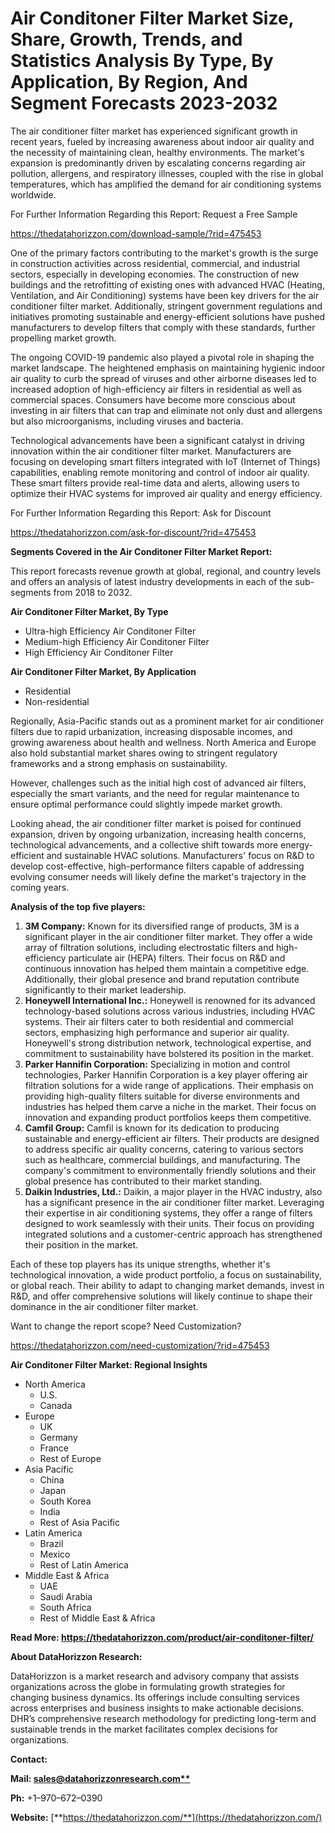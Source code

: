 ﻿# **Air Conditoner Filter Market Size, Share, Growth, Trends, and Statistics Analysis By Type, By Application, By Region, And Segment Forecasts 2023-2032**

The air conditioner filter market has experienced significant growth in recent years, fueled by increasing awareness about indoor air quality and the necessity of maintaining clean, healthy environments. The market's expansion is predominantly driven by escalating concerns regarding air pollution, allergens, and respiratory illnesses, coupled with the rise in global temperatures, which has amplified the demand for air conditioning systems worldwide.

For Further Information Regarding this Report: Request a Free Sample

<https://thedatahorizzon.com/download-sample/?rid=475453>



One of the primary factors contributing to the market's growth is the surge in construction activities across residential, commercial, and industrial sectors, especially in developing economies. The construction of new buildings and the retrofitting of existing ones with advanced HVAC (Heating, Ventilation, and Air Conditioning) systems have been key drivers for the air conditioner filter market. Additionally, stringent government regulations and initiatives promoting sustainable and energy-efficient solutions have pushed manufacturers to develop filters that comply with these standards, further propelling market growth.

The ongoing COVID-19 pandemic also played a pivotal role in shaping the market landscape. The heightened emphasis on maintaining hygienic indoor air quality to curb the spread of viruses and other airborne diseases led to increased adoption of high-efficiency air filters in residential as well as commercial spaces. Consumers have become more conscious about investing in air filters that can trap and eliminate not only dust and allergens but also microorganisms, including viruses and bacteria.

Technological advancements have been a significant catalyst in driving innovation within the air conditioner filter market. Manufacturers are focusing on developing smart filters integrated with IoT (Internet of Things) capabilities, enabling remote monitoring and control of indoor air quality. These smart filters provide real-time data and alerts, allowing users to optimize their HVAC systems for improved air quality and energy efficiency.

For Further Information Regarding this Report: Ask for Discount

<https://thedatahorizzon.com/ask-for-discount/?rid=475453>



**Segments Covered in the Air Conditoner Filter Market Report:**

This report forecasts revenue growth at global, regional, and country levels and offers an analysis of latest industry developments in each of the sub-segments from 2018 to 2032.

**Air Conditoner Filter Market, By Type**

- Ultra-high Efficiency Air Conditoner Filter
- Medium-high Efficiency Air Conditoner Filter
- High Efficiency Air Conditoner Filter

**Air Conditoner Filter Market, By Application**

- Residential
- Non-residential

Regionally, Asia-Pacific stands out as a prominent market for air conditioner filters due to rapid urbanization, increasing disposable incomes, and growing awareness about health and wellness. North America and Europe also hold substantial market shares owing to stringent regulatory frameworks and a strong emphasis on sustainability.

However, challenges such as the initial high cost of advanced air filters, especially the smart variants, and the need for regular maintenance to ensure optimal performance could slightly impede market growth.

Looking ahead, the air conditioner filter market is poised for continued expansion, driven by ongoing urbanization, increasing health concerns, technological advancements, and a collective shift towards more energy-efficient and sustainable HVAC solutions. Manufacturers' focus on R&D to develop cost-effective, high-performance filters capable of addressing evolving consumer needs will likely define the market's trajectory in the coming years.



**Analysis of the top five players:**

1. **3M Company:** Known for its diversified range of products, 3M is a significant player in the air conditioner filter market. They offer a wide array of filtration solutions, including electrostatic filters and high-efficiency particulate air (HEPA) filters. Their focus on R&D and continuous innovation has helped them maintain a competitive edge. Additionally, their global presence and brand reputation contribute significantly to their market leadership.
1. **Honeywell International Inc.:** Honeywell is renowned for its advanced technology-based solutions across various industries, including HVAC systems. Their air filters cater to both residential and commercial sectors, emphasizing high performance and superior air quality. Honeywell's strong distribution network, technological expertise, and commitment to sustainability have bolstered its position in the market.
1. **Parker Hannifin Corporation:** Specializing in motion and control technologies, Parker Hannifin Corporation is a key player offering air filtration solutions for a wide range of applications. Their emphasis on providing high-quality filters suitable for diverse environments and industries has helped them carve a niche in the market. Their focus on innovation and expanding product portfolios keeps them competitive.
1. **Camfil Group:** Camfil is known for its dedication to producing sustainable and energy-efficient air filters. Their products are designed to address specific air quality concerns, catering to various sectors such as healthcare, commercial buildings, and manufacturing. The company's commitment to environmentally friendly solutions and their global presence has contributed to their market standing.
1. **Daikin Industries, Ltd.:** Daikin, a major player in the HVAC industry, also has a significant presence in the air conditioner filter market. Leveraging their expertise in air conditioning systems, they offer a range of filters designed to work seamlessly with their units. Their focus on providing integrated solutions and a customer-centric approach has strengthened their position in the market.

Each of these top players has its unique strengths, whether it's technological innovation, a wide product portfolio, a focus on sustainability, or global reach. Their ability to adapt to changing market demands, invest in R&D, and offer comprehensive solutions will likely continue to shape their dominance in the air conditioner filter market.



Want to change the report scope? Need Customization?

<https://thedatahorizzon.com/need-customization/?rid=475453>

**Air Conditoner Filter Market: Regional Insights**

- North America
  - U.S.
  - Canada
- Europe
  - UK
  - Germany
  - France
  - Rest of Europe
- Asia Pacific
  - China
  - Japan
  - South Korea
  - India
  - Rest of Asia Pacific
- Latin America
  - Brazil
  - Mexico
  - Rest of Latin America
- Middle East & Africa
  - UAE
  - Saudi Arabia
  - South Africa
  - Rest of Middle East & Africa

**Read More: https://thedatahorizzon.com/product/air-conditoner-filter/**

**About DataHorizzon Research:**

DataHorizzon is a market research and advisory company that assists organizations across the globe in formulating growth strategies for changing business dynamics. Its offerings include consulting services across enterprises and business insights to make actionable decisions. DHR’s comprehensive research methodology for predicting long-term and sustainable trends in the market facilitates complex decisions for organizations.

**Contact:**

**Mail: [sales@datahorizzonresearch.com**](mailto:sales@datahorizzonresearch.com)**

**Ph:** +1–970–672–0390

**Website:** [**https://thedatahorizzon.com/**](https://thedatahorizzon.com/)


